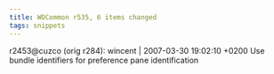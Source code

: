 ```yaml
---
title: WOCommon r535, 6 items changed
tags: snippets
---
```


r2453@cuzco (orig r284): wincent | 2007-03-30 19:02:10 +0200 Use bundle identifiers for preference pane identification
